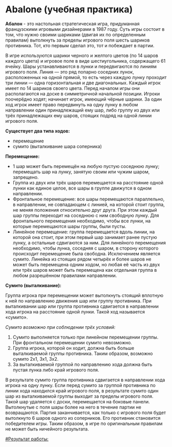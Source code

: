 # Abalone (учебная практика)
**Абалон** - это настольная стратегическая игра, придуманная французскими игровыми дизайнерами в 1987 году.  Суть игры состоит в том, что нужно своими шариками (двигая их по определенным правилам) вытолкнуть за пределы игрового поля шесть шариков противника. Тот, кто первым сделал это, тот и побеждает в партии. 

В игре используются шарики черного и желтого цветов (по 14 шаров каждого цвета) и игровое поле в виде шестиугольника, содержащего 61 ячейку. Шары устанавливаются в лунки и передвигаются по линиям игрового поля. Линия — это ряд попарно соседних лунок, расположенных на одной прямой, то есть через каждую лунку проходит три линии — одна горизонтальная и две диагональных. 
Каждый игрок имеет по 14 шариков своего цвета. Перед началом игры они располагаются на доске в симметричной начальной позиции. Игроки поочерёдно ходят; начинает игрок, имеющий чёрные шарики. За один ход игрок имеет право передвинуть на одну лунку в любом направлении один принадлежащий ему шар, либо группу из двух или трёх принадлежащих ему шаров, стоящих подряд на одной линии игрового поля. 

**Существует два типа ходов:**
*	перемещение
*	сумито (выталкивание шара соперника)

**Перемещение:**
*	1 шар может быть перемещён на любую пустую соседнюю лунку; перемещать шар на лунку, занятую своим или чужим шаром, запрещено.
*	Группа из двух или трёх шаров перемещается на расстояние одной лунки как единое целое, все шары в группе движутся в одном направлении.
*	Фронтальное перемещение: все шары перемещаются параллельно, в направлении, не совпадающем с линией, на которой стоит группа, не меняя положения относительно друг друга. При этом каждый шар группы переходит на соседнюю с ним свободную лунку. Для фронтального перемещения необходимо, чтобы все лунки, на которые перемещаются шары группы, были пусты.
*	Линейное перемещение: группа перемещается вдоль линии, на которой она стоит, при этом первый шар занимает ранее пустую лунку, а остальные сдвигаются за ним. Для линейного перемещения необходимо, чтобы лунка, соседняя с шаром, в сторону которого происходит перемещение была свободна. Исключением является сумито.
Линейка из стоящих рядом четырёх и более шаров не может быть перемещена одним ходом, но любая её часть из двух или трёх шаров может быть перемещена как отдельная группа в любом разрешённом правилами направлении.

**Сумито (выталкивание):**

Группа игрока при перемещении может вытолкнуть стоящий вплотную к ней по направлению движения шар или группу противника. При выталкивании шар или группа противника сдвигается в направлении хода игрока на расстояние одной лунки. Такой ход называется «сумито».

*Сумито возможно при соблюдении трёх условий:*
 1.	Сумито выполняется только при линейном перемещении группы. При фронтальном перемещении сумито невозможно.
 2.	Группа игрока, которой он ходит, должна быть больше выталкиваемой группы противника. Таким образом, возможно сумито 2x1, 3x1, 3x2.
 3.	За выталкиваемой группой по направлению хода должна быть пустая лунка либо край игрового поля.
 
В результате сумито группа противника сдвигается в направлении хода игрока на одну лунку. Если перед сумито за группой противника по линии хода находился край игрового поля, в результате сумито один шар из выталкиваемой группы выходит за пределы игрового поля. Такой шар удаляется с доски, перемещается на боковые панели. Вытолкнутые с поля шары более на него в течение партии не возвращаются.
Партия заканчивается, как только с игрового поля будет вытолкнуто 6 шаров одного из соперников. Его противник становится победителем игры. Таким образом, в игре по оригинальным правилам не может быть ничейного результата.

[#Результат работы:](https://ecuadora.github.io/Abalone/)

